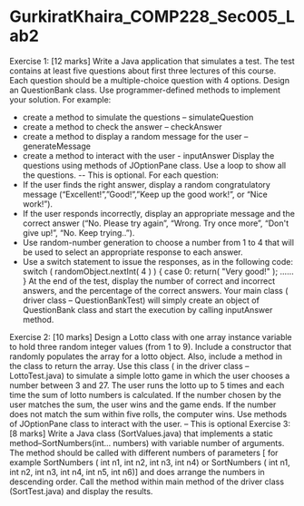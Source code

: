 # GurkiratKhaira_COMP228_Sec005_Lab2

Exercise 1: [12 marks]
Write a Java application that simulates a test. The test contains at least five questions about first
three lectures of this course. Each question should be a multiple-choice question with 4 options.
Design an QuestionBank class. Use programmer-defined methods to implement your solution. For
example:
- create a method to simulate the questions – simulateQuestion
- create a method to check the answer – checkAnswer
- create a method to display a random message for the user – generateMessage
- create a method to interact with the user - inputAnswer
Display the questions using methods of JOptionPane class. Use a loop to show all the questions. --
This is optional.
For each question:
- If the user finds the right answer, display a random congratulatory message
(“Excellent!”,”Good!”,”Keep up the good work!”, or “Nice work!”).
- If the user responds incorrectly, display an appropriate message and the correct answer
(“No. Please try again”, “Wrong. Try once more”, “Don't give up!”, “No. Keep trying..”).
- Use random-number generation to choose a number from 1 to 4 that will be used to select
an appropriate response to each answer.
- Use a switch statement to issue the responses, as in the following code:
switch ( randomObject.nextInt( 4 ) )
{
case 0:
return( "Very good!" );
……
}
At the end of the test, display the number of correct and incorrect answers, and the percentage of
the correct answers.
Your main class ( driver class – QuestionBankTest) will simply create an object of QuestionBank
class and start the execution by calling inputAnswer method.

Exercise 2: [10 marks]
Design a Lotto class with one array instance variable to hold three random integer values (from 1 to
9). Include a constructor that randomly populates the array for a lotto object. Also, include a
method in the class to return the array.
Use this class ( in the driver class – LottoTest.java) to simulate a simple lotto game in which the
user chooses a number between 3 and 27. The user runs the lotto up to 5 times and each time the
sum of lotto numbers is calculated. If the number chosen by the user matches the sum, the user
wins and the game ends. If the number does not match the sum within five rolls, the computer
wins.
Use methods of JOptionPane class to interact with the user. – This is optional
Exercise 3: [8 marks]
Write a Java class (SortValues.java) that implements a static method–SortNumbers(int... numbers)
with variable number of arguments. The method should be called with different numbers of
parameters [ for example SortNumbers ( int n1, int n2, int n3, int n4) or SortNumbers ( int n1, int
n2, int n3, int n4, int n5, int n6)] and does arrange the numbers in descending order. Call the
method within main method of the driver class (SortTest.java) and display the results.
